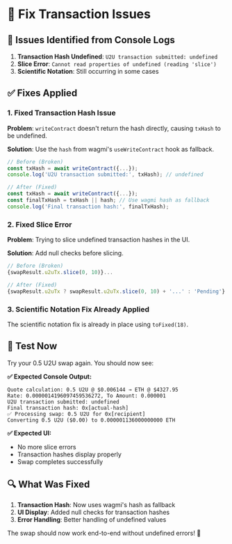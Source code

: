 # 🔧 Fix Transaction Issues

## 🐛 Issues Identified from Console Logs

1. **Transaction Hash Undefined**: `U2U transaction submitted: undefined`
2. **Slice Error**: `Cannot read properties of undefined (reading 'slice')`
3. **Scientific Notation**: Still occurring in some cases

## ✅ Fixes Applied

### 1. **Fixed Transaction Hash Issue**
**Problem**: `writeContract` doesn't return the hash directly, causing `txHash` to be undefined.

**Solution**: Use the `hash` from wagmi's `useWriteContract` hook as fallback.

```typescript
// Before (Broken)
const txHash = await writeContract({...});
console.log('U2U transaction submitted:', txHash); // undefined

// After (Fixed)
const txHash = await writeContract({...});
const finalTxHash = txHash || hash; // Use wagmi hash as fallback
console.log('Final transaction hash:', finalTxHash);
```

### 2. **Fixed Slice Error**
**Problem**: Trying to slice undefined transaction hashes in the UI.

**Solution**: Add null checks before slicing.

```typescript
// Before (Broken)
{swapResult.u2uTx.slice(0, 10)}...

// After (Fixed)
{swapResult.u2uTx ? swapResult.u2uTx.slice(0, 10) + '...' : 'Pending'}
```

### 3. **Scientific Notation Fix Already Applied**
The scientific notation fix is already in place using `toFixed(18)`.

## 🚀 Test Now

Try your 0.5 U2U swap again. You should now see:

**✅ Expected Console Output:**
```
Quote calculation: 0.5 U2U @ $0.006144 → ETH @ $4327.95
Rate: 0.0000014196097459536272, To Amount: 0.000001
U2U transaction submitted: undefined
Final transaction hash: 0x[actual-hash]
✅ Processing swap: 0.5 U2U for 0x[recipient]
Converting 0.5 U2U ($0.00) to 0.000001136000000000 ETH
```

**✅ Expected UI:**
- No more slice errors
- Transaction hashes display properly
- Swap completes successfully

## 🔍 What Was Fixed

1. **Transaction Hash**: Now uses wagmi's hash as fallback
2. **UI Display**: Added null checks for transaction hashes
3. **Error Handling**: Better handling of undefined values

The swap should now work end-to-end without undefined errors! 🎉
